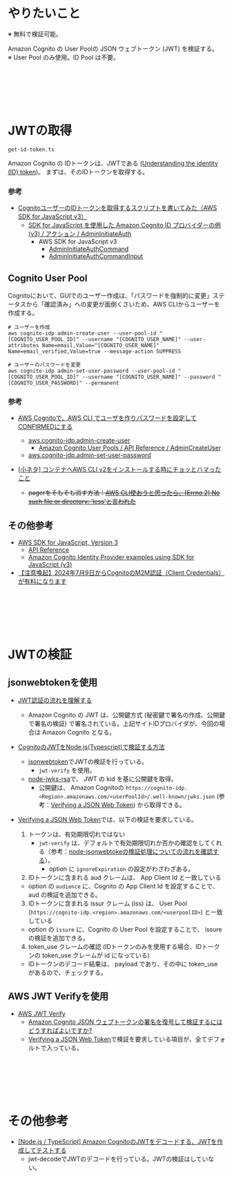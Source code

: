 # やりたいこと
※ 無料で検証可能。

Amazon Cognito の User Poolの JSON ウェブトークン (JWT) を検証する。  
※ User Pool のみ使用。ID Pool は不要。  

<br>
<br>
<br>
<br>
<br>

# JWTの取得
`get-id-token.ts`

Amazon Cognito の IDトークンは、JWTである ([Understanding the identity (ID) token](https://docs.aws.amazon.com/cognito/latest/developerguide/amazon-cognito-user-pools-using-the-id-token.html))。
まずは、そのIDトークンを取得する。

### 参考
- [CognitoユーザーのIDトークンを取得するスクリプトを書いてみた（AWS SDK for JavaScript v3）](https://dev.classmethod.jp/articles/get-the-id-token-of-a-cognito-user-aws-sdk-for-javascript-v3/)
  - [SDK for JavaScript を使用した Amazon Cognito ID プロバイダーの例 (v3) / アクション / AdminInitiateAuth](https://docs.aws.amazon.com/sdk-for-javascript/v3/developer-guide/javascript_cognito-identity-provider_code_examples.html#actions)
    - AWS SDK for JavaScript v3
      - [AdminInitiateAuthCommand](https://docs.aws.amazon.com/AWSJavaScriptSDK/v3/latest/client/cognito-identity-provider/command/AdminInitiateAuthCommand/)
      - [AdminInitiateAuthCommandInput](https://docs.aws.amazon.com/AWSJavaScriptSDK/v3/latest/Package/-aws-sdk-client-cognito-identity-provider/Interface/AdminInitiateAuthCommandInput/)

## Cognito User Pool
Cognitoにおいて、GUIでのユーザー作成は、「パスワードを強制的に変更」ステータスから「確認済み」への変更が面倒くさいため、AWS CLIからユーザーを作成する。
```shell
# ユーザーを作成
aws cognito-idp admin-create-user --user-pool-id "[COGNITO_USER_POOL_ID]" --username "[COGNITO_USER_NAME]" --user-attributes Name=email,Value="[COGNITO_USER_NAME]" Name=email_verified,Value=true --message-action SUPPRESS

# ユーザーのパスワードを変更
aws cognito-idp admin-set-user-password --user-pool-id "[COGNITO_USER_POOL_ID]" --username "[COGNITO_USER_NAME]" --password "[COGNITO_USER_PASSWORD]" --permanent
```

### 参考
- [AWS Cognitoで、AWS CLI でユーザを作りパスワードを設定してCONFIRMEDにする](https://zenn.dev/ytkhs/articles/efc0a777a73f15)
  - [aws.cognito-idp.admin-create-user](https://docs.aws.amazon.com/cli/latest/reference/cognito-idp/admin-create-user.html)
    - [Amazon Cognito User Pools / API Reference / AdminCreateUser](https://docs.aws.amazon.com/cognito-user-identity-pools/latest/APIReference/API_AdminCreateUser.html)
  - [aws.cognito-idp.admin-set-user-password](https://docs.aws.amazon.com/cli/latest/reference/cognito-idp/admin-set-user-password.html)

- [[小ネタ] コンテナへAWS CLI v2をインストールする時にチョッとハマったこと](https://dev.classmethod.jp/articles/tips-for-aws-cli-v2-on-container/)
  - ~~pagerをそもそも消す方法：[AWS CLI使おうと思ったら、[Errno 2] No such file or directory: 'less'と言われた](https://zenn.dev/10inoino/articles/fb02beecfb7135)~~

## その他参考
- [AWS SDK for JavaScript, Version 3](https://docs.aws.amazon.com/sdk-for-javascript/)
  - [API Reference](https://docs.aws.amazon.com/AWSJavaScriptSDK/v3/latest/)
  - [Amazon Cognito Identity Provider examples using SDK for JavaScript (v3)](https://docs.aws.amazon.com/sdk-for-javascript/v3/developer-guide/javascript_cognito-identity-provider_code_examples.html)
- [【注意喚起】2024年7月9日からCognitoのM2M認証（Client Credentials）が有料になります](https://dev.classmethod.jp/articles/amazon-cognito-tiered-pricing-m2m-usage/)

<br>
<br>
<br>
<br>
<br>

# JWTの検証
## jsonwebtokenを使用
- [JWT認証の流れを理解する](https://qiita.com/asagohan2301/items/cef8bcb969fef9064a5c)
  - Amazon Cognito の JWT は、公開鍵方式 (秘密鍵で署名の作成、公開鍵で署名の検証) で署名されている。上記サイトIDプロバイダが、今回の場合は Amazon Cognito となる。
- [CognitoのJWTをNode.js(Typescript)で検証する方法](https://qiita.com/purini-to/items/075143f45fa0caf558d8)
  - [jsonwebtoken](https://github.com/auth0/node-jsonwebtoken)でJWTの検証を行っている。
    - `jwt-verify` を使用。
  - [node-jwks-rsa](https://github.com/auth0/node-jwks-rsa)で、 JWT の kid を基に公開鍵を取得。
    - 公開鍵は、 Amazon Cognitoの `https://cognito-idp.<Region>.amazonaws.com/<userPoolId>/.well-known/jwks.json` (参考：[Verifying a JSON Web Token](https://docs.aws.amazon.com/cognito/latest/developerguide/amazon-cognito-user-pools-using-tokens-verifying-a-jwt.html)) から取得できる。

- [Verifying a JSON Web Token](https://docs.aws.amazon.com/cognito/latest/developerguide/amazon-cognito-user-pools-using-tokens-verifying-a-jwt.html)では、以下の検証を要求している。
  1. トークンは、有効期限切れではない
      - `jwt-verify` は、デフォルトで有効期限切れか否かの確認をしてくれる（参考：[node-jsonwebtokeの検証処理についての流れを確認する](https://zenn.dev/maronn/articles/about-verify-in-node-jsonwebtoken)）。
        - option に `ignoreExpiration` の設定がわざわざある。
  2. IDトークンに含まれる aud クレームは、 App Client Id と一致している
    - option の `audience` に、Cognito の App Client Id を設定することで、 aud の検証を追加できる。
  3. IDトークンに含まれる issur クレーム (iss) は、 User Pool (`https://cognito-idp.<region>.amazonaws.com/<userpoolID>`) と一致している
    - option の `issure` に、Cognito の User Pool を設定することで、 issure の検証を追加できる。
  4. token_use クレームの確認 (IDトークンのみを使用する場合、IDトークンの token_use クレームが id になっている)
    - IDトークンのデコード結果は、 payload であり、その中に token_use があるので、チェックする。

## AWS JWT Verifyを使用
- [AWS JWT Verify](https://github.com/awslabs/aws-jwt-verify?tab=readme-ov-file)
  - [Amazon Cognito JSON ウェブトークンの署名を復号して検証するにはどうすればよいですか?](https://repost.aws/ja/knowledge-center/decode-verify-cognito-json-token)
  - [Verifying a JSON Web Token](https://docs.aws.amazon.com/cognito/latest/developerguide/amazon-cognito-user-pools-using-tokens-verifying-a-jwt.html)で検証を要求している項目が、全てデフォルトで入っている。

<br>
<br>
<br>
<br>
<br>

# その他参考
- [[Node.js / TypeScript] Amazon CognitoのJWTをデコードする、JWTを作成してテストする](https://dev.classmethod.jp/articles/nodejs-typescript-decode-a-jwt-of-amazon-cognito-create-a-jwt-for-testing/)
  - jwt-decodeでJWTのデコードを行っている。JWTの検証はしていない。
